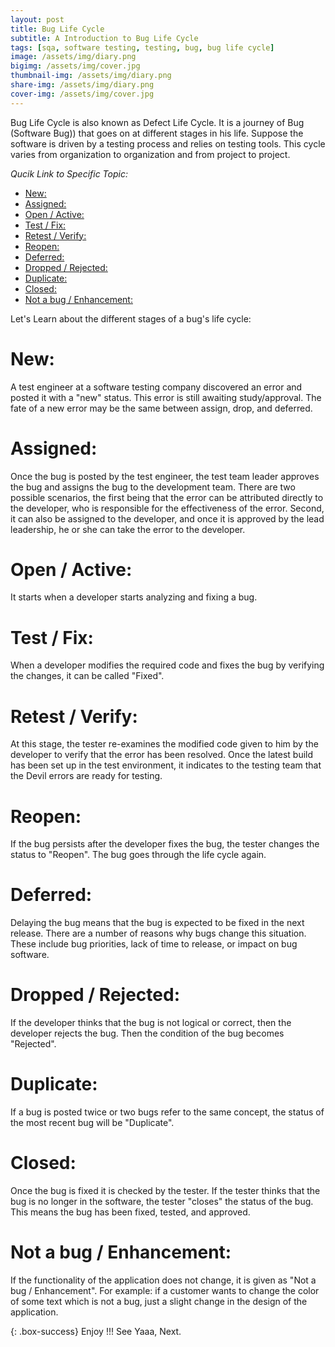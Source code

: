 ```yaml
---
layout: post
title: Bug Life Cycle
subtitle: A Introduction to Bug Life Cycle
tags: [sqa, software testing, testing, bug, bug life cycle]
image: /assets/img/diary.png
bigimg: /assets/img/cover.jpg
thumbnail-img: /assets/img/diary.png
share-img: /assets/img/diary.png
cover-img: /assets/img/cover.jpg
---
```


Bug Life Cycle is also known as Defect Life Cycle. It is a journey of Bug (Software Bug)) that goes on at different stages in his life. Suppose the software is driven by a testing process and relies on testing tools. This cycle varies from organization to organization and from project to project.

_Qucik Link to Specific Topic:_

- [New:](#new)
- [Assigned:](#assigned)
- [Open / Active:](#open--active)
- [Test / Fix:](#test--fix)
- [Retest / Verify:](#retest--verify)
- [Reopen:](#reopen)
- [Deferred:](#deferred)
- [Dropped / Rejected:](#dropped--rejected)
- [Duplicate:](#duplicate)
- [Closed:](#closed)
- [Not a bug / Enhancement:](#not-a-bug--enhancement)

Let's Learn about the different stages of a bug's life cycle:

# New:

A test engineer at a software testing company discovered an error and posted it with a "new" status. This error is still awaiting study/approval. The fate of a new error may be the same between assign, drop, and deferred.

# Assigned:

Once the bug is posted by the test engineer, the test team leader approves the bug and assigns the bug to the development team. There are two possible scenarios, the first being that the error can be attributed directly to the developer, who is responsible for the effectiveness of the error. Second, it can also be assigned to the developer, and once it is approved by the lead leadership, he or she can take the error to the developer.

# Open / Active:

It starts when a developer starts analyzing and fixing a bug.

# Test / Fix:

When a developer modifies the required code and fixes the bug by verifying the changes, it can be called "Fixed".

# Retest / Verify:

At this stage, the tester re-examines the modified code given to him by the developer to verify that the error has been resolved. Once the latest build has been set up in the test environment, it indicates to the testing team that the Devil errors are ready for testing.

# Reopen:

If the bug persists after the developer fixes the bug, the tester changes the status to "Reopen". The bug goes through the life cycle again.

# Deferred:

Delaying the bug means that the bug is expected to be fixed in the next release. There are a number of reasons why bugs change this situation. These include bug priorities, lack of time to release, or impact on bug software.

# Dropped / Rejected:

If the developer thinks that the bug is not logical or correct, then the developer rejects the bug. Then the condition of the bug becomes "Rejected".

# Duplicate:

If a bug is posted twice or two bugs refer to the same concept, the status of the most recent bug will be "Duplicate".

# Closed:

Once the bug is fixed it is checked by the tester. If the tester thinks that the bug is no longer in the software, the tester "closes" the status of the bug. This means the bug has been fixed, tested, and approved.

# Not a bug / Enhancement:

If the functionality of the application does not change, it is given as "Not a bug / Enhancement". For example: if a customer wants to change the color of some text which is not a bug, just a slight change in the design of the application.

{: .box-success}
Enjoy !!!
See Yaaa, Next.
